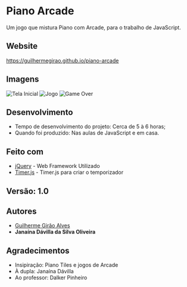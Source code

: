# Piano Arcade
Um jogo que mistura Piano com Arcade, para o trabalho de JavaScript.

## Website
https://guilhermegirao.github.io/piano-arcade

## Imagens
![Tela Inicial](https://i.imgur.com/Z0e1Sxm.png)
![Jogo](https://i.imgur.com/1N2QI9B.png)
![Game Over](https://i.imgur.com/LoclBP8.png)

## Desenvolvimento
* Tempo de desenvolvimento do projeto: Cerca de 5 à 6 horas;
* Quando foi produzido: Nas aulas de JavaScript e em casa.

## Feito com
* [jQuery](https://jquery.com/) - Web Framework Utilizado
* [Timer.js](https://husa.github.io/timer.js/) - Timer.js para criar o temporizador

## Versão: 1.0

## Autores
* [Guilherme Girão Alves](github.com/guilhermegirao)
* **Janaína Dávilla da Silva Oliveira**

## Agradecimentos
* Insipiração: Piano Tiles e jogos de Arcade
* À dupla: Janaína Dávilla
* Ao professor: Dalker Pinheiro
